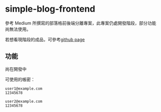 # simple-blog-frontend

參考 Medium 所撰寫的部落格前後端分離專案，此專案仍處開發階段，部分功能尚無法使用。

若想看現階段的成品，可參考[github page](https://easonlin0716.github.io/simple-blog-frontend/#/posts)

## 功能

尚在開發中

可使用的帳密：

```
user1@example.com
12345678

user2@example.com
12345678
```
